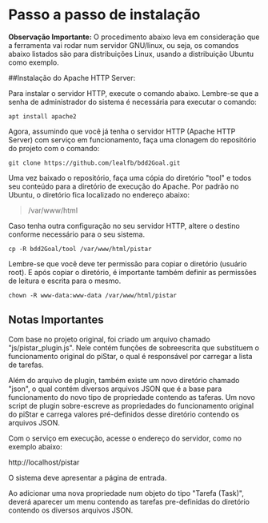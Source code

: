 # Passo a passo de instalação

__Observação Importante:__ O procedimento abaixo leva em consideração que a ferramenta vai rodar num servidor GNU/linux, ou seja, os comandos abaixo listados são para distribuições Linux, usando a distribuição Ubuntu como exemplo.

##Instalação do Apache HTTP Server:

Para instalar o servidor HTTP, execute o comando abaixo. Lembre-se que a senha de administrador do sistema é necessária para executar o comando:

```shellscript
apt install apache2
```

Agora, assumindo que você já tenha o servidor HTTP (Apache HTTP Server) com serviço em funcionamento, faça uma clonagem do repositório do projeto com o comando:
 
```
git clone https://github.com/lealfb/bdd2Goal.git
```
Uma vez baixado o repositório, faça uma cópia do diretório "tool" e todos seu conteúdo para a diretório de execução do Apache. Por padrão no Ubuntu, o diretório fica localizado no endereço abaixo: 

> /var/www/html 

Caso tenha outra configuração no seu servidor HTTP, altere o destino conforme necessário para o seu sistema.
 
 ```
 cp -R bdd2Goal/tool /var/www/html/pistar
 ```
 
 Lembre-se que você deve ter permissão para copiar o diretório (usuário root). E após copiar o diretório, é importante também definir as permissões de leitura e escrita para o mesmo.
 
 ```
 chown -R www-data:www-data /var/www/html/pistar
 ```
 
 ## Notas Importantes
 
 Com base no projeto original, foi criado um arquivo chamado "js/pistar_plugin.js". Nele contém funções de sobreescrita que substituem o funcionamento original do piStar, o qual é responsável por carregar a lista de tarefas.
 
 Além do arquivo de plugin, também existe um novo diretório chamado "json", o qual contém diversos arquivos JSON que é a base para funcionamento do novo tipo de propriedade contendo as taferas. Um novo script de plugin sobre-escreve as propriedades do funcionamento original do piStar e carrega valores pré-definidos desse diretório contendo os arquivos JSON.
 
 Com o serviço em execução, acesse o endereço do servidor, como no exemplo abaixo:
 
 http://localhost/pistar
 
 O sistema deve apresentar a página de entrada.
 
Ao adicionar uma nova propriedade num objeto do tipo "Tarefa (Task)", deverá aparecer um menu contendo as tarefas pre-definidas do diretório contendo os diversos arquivos JSON.
